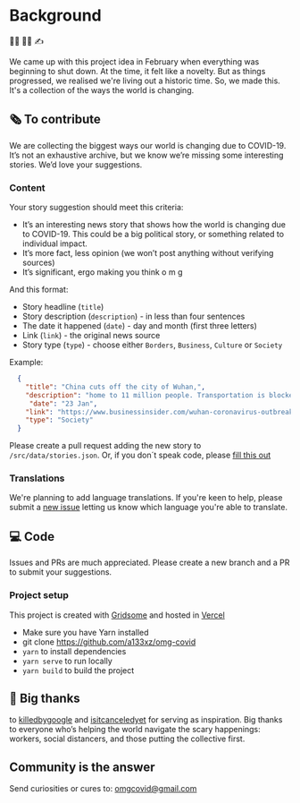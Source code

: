 #  Background
👨‍💻  👨‍🎨 ✍️

We came up with this project idea in February when everything was beginning to shut down. At the time, it felt like a novelty. But as things progressed, we realised we're living out a historic time. So, we made this. It's a collection of the ways the world is changing.

## 🗞 To contribute

We are collecting the biggest ways our world is changing due to COVID-19. It’s not an exhaustive archive, but we know we’re missing some interesting stories. We’d love your suggestions.

### Content

Your story suggestion should meet this criteria:

- It’s an interesting news story that shows how the world is changing due to COVID-19. This could be a big political story, or something related to individual impact.
- It’s more fact, less opinion (we won’t post anything without verifying sources)
- It’s significant, ergo making you think o m g

And this format:

- Story headline (`title`)
- Story description (`description`) - in less than four sentences
- The date it happened (`date`) - day and month (first three letters)
- Link (`link`) - the original news source
- Story type (`type`) - choose either `Borders`, `Business`, `Culture` or `Society`
  
Example:

```json
  {
    "title": "China cuts off the city of Wuhan,",
    "description": "home to 11 million people. Transportation is blocked, two days before Lunar New Year",
     "date": "23 Jan",
    "link": "https://www.businessinsider.com/wuhan-coronavirus-outbreak-how-china-coping-photos-2020-1?r=US&IR=T",
    "type": "Society"
  }
```

Please create a pull request adding the new story to `/src/data/stories.json`. Or, if you don´t speak code, please [fill this out]((https://github.com/a133xz/omg-covid/issues/new?template=add-story.md))

### Translations

We're planning to add language translations. If you're keen to help, please submit a [new issue](https://github.com/a133xz/omg-covid/issues/new?template=other.md) letting us know which language you're able to translate.

## 💻 Code

Issues and PRs are much appreciated. Please create a new branch and a PR to submit your suggestions.

### Project setup

This project is created with [Gridsome](https://gridsome.org/) and hosted in [Vercel](https://vercel.com)

- Make sure you have Yarn installed
- git clone https://github.com/a133xz/omg-covid
- `yarn` to install dependencies
- `yarn serve` to run locally
- `yarn build` to build the project

## 🎉 Big thanks

to [killedbygoogle](https://killedbygoogle.com/) and [isitcanceledyet](https://www.isitcanceledyet.com/) for serving as inspiration. Big thanks to everyone who’s helping the world navigate the scary happenings: workers, social distancers, and those putting the collective first. 

## Community is the answer

Send curiosities or cures to: omgcovid@gmail.com